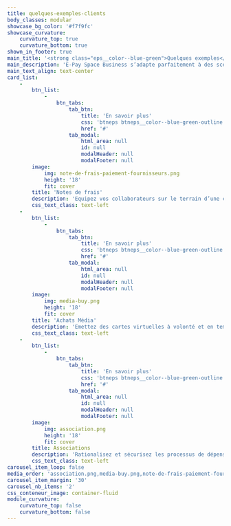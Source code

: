 ```yaml
---
title: quelques-exemples-clients
body_classes: modular
showcase_bg_color: '#f7f9fc'
showcase_curvature:
    curvature_top: true
    curvature_bottom: true
shown_in_footer: true
main_title: '<strong class="eps__color--blue-green">Quelques exemples</strong> clients'
main_description: 'E-Pay Space Business s’adapte parfaitement à des scénarii d’usage type pour des dépenses liées à votre activité (ex : achats, dépenses, frais des gestion…)'
main_text_align: text-center
card_list:
    -
        btn_list:
            -
                btn_tabs:
                    tab_btn:
                        title: 'En savoir plus'
                        css: 'btneps btneps__color--blue-green-outline'
                        href: '#'
                    tab_modal:
                        html_area: null
                        id: null
                        modalHeader: null
                        modalFooter: null
        image:
            img: note-de-frais-paiement-fournisseurs.png
            height: '18'
            fit: cover
        title: 'Notes de frais'
        description: 'Equipez vos collaborateurs sur le terrain d’une carte de paiement rechargeable pour leurs dépenses quotidiennes'
        css_text_class: text-left
    -
        btn_list:
            -
                btn_tabs:
                    tab_btn:
                        title: 'En savoir plus'
                        css: 'btneps btneps__color--blue-green-outline'
                        href: '#'
                    tab_modal:
                        html_area: null
                        id: null
                        modalHeader: null
                        modalFooter: null
        image:
            img: media-buy.png
            height: '18'
            fit: cover
        title: 'Achats Média'
        description: 'Emettez des cartes virtuelles à volonté et en temps réel pour gérer vos campagnes digitales et vos achats média'
        css_text_class: text-left
    -
        btn_list:
            -
                btn_tabs:
                    tab_btn:
                        title: 'En savoir plus'
                        css: 'btneps btneps__color--blue-green-outline'
                        href: '#'
                    tab_modal:
                        html_area: null
                        id: null
                        modalHeader: null
                        modalFooter: null
        image:
            img: association.png
            height: '18'
            fit: cover
        title: Associations
        description: 'Rationalisez et sécurisez les processus de dépenses de votre association avec des cartes de paiements faciles d’usage'
        css_text_class: text-left
carousel_item_loop: false
media_order: 'association.png,media-buy.png,note-de-frais-paiement-fournisseurs.png'
carousel_item_margin: '30'
carousel_nb_items: '2'
css_conteneur_image: container-fluid
module_curvature:
    curvature_top: false
    curvature_bottom: false
---
```


